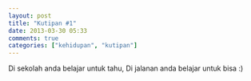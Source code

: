 ```yaml
---
layout: post
title: "Kutipan #1"
date: 2013-03-30 05:33
comments: true
categories: ["kehidupan", "kutipan"]
---
```


Di sekolah anda belajar untuk tahu,
Di jalanan anda belajar untuk bisa :)


